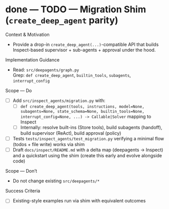 # done — TODO — Migration Shim (`create_deep_agent` parity)

Context & Motivation
- Provide a drop-in `create_deep_agent(...)`-compatible API that builds Inspect-based supervisor + sub-agents + approval under the hood.

Implementation Guidance
- Read: `src/deepagents/graph.py`  
  Grep: `def create_deep_agent`, `builtin_tools`, `subagents`, `interrupt_config`

Scope — Do
- [ ] Add `src/inspect_agents/migration.py` with:
  - [ ] `def create_deep_agent(tools, instructions, model=None, subagents=None, state_schema=None, builtin_tools=None, interrupt_config=None, ...) -> Callable|Solver` mapping to Inspect
  - [ ] Internally: resolve built-ins (Store tools), build subagents (handoff), build supervisor (ReAct), build approval (policy)
- [ ] Tests `tests/inspect_agents/test_migration.py` verifying a minimal flow (todos + file write) works via shim
 - [ ] Draft `docs/inspect/README.md` with a delta map (deepagents → Inspect) and a quickstart using the shim (create this early and evolve alongside code)

Scope — Don’t
- Do not change existing `src/deepagents/*`

Success Criteria
- [ ] Existing-style examples run via shim with equivalent outcomes
